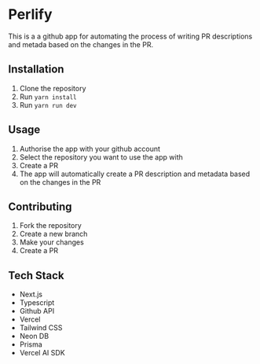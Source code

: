 # Perlify

This is a a github app for automating the process of writing PR descriptions and metada based on the changes in the PR.

## Installation

1. Clone the repository
2. Run `yarn install`
3. Run `yarn run dev`

## Usage

1. Authorise the app with your github account
2. Select the repository you want to use the app with
3. Create a PR
4. The app will automatically create a PR description and metadata based on the changes in the PR

## Contributing

1. Fork the repository
2. Create a new branch
3. Make your changes
4. Create a PR

## Tech Stack

- Next.js
- Typescript
- Github API
- Vercel
- Tailwind CSS
- Neon DB
- Prisma
- Vercel AI SDK
